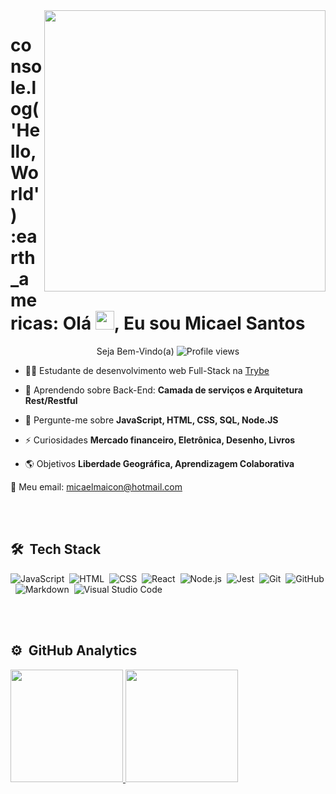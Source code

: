 <img align="right" height="450em" src="https://raw.githubusercontent.com/gist/Micael-M/bbcaf38c74fead1c02766e5d5d333d00/raw/043bf892604934cce7f6a2bdbdba35345c035aeb/githubcard.svg"/>

<h1 align="left">console.log('Hello, World') :earth_americas: Olá <img src="https://raw.githubusercontent.com/kaueMarques/kaueMarques/master/hi.gif" width="30px">, Eu sou Micael Santos</h1>

<p align="center"> Seja Bem-Vindo(a) <img src="https://komarev.com/ghpvc/?username=micael-m&color=green" alt="Profile views" /></p>

- 👨‍💻 Estudante de desenvolvimento web Full-Stack na [Trybe](https://www.betrybe.com/)

- 🔭 Aprendendo sobre Back-End: **Camada de serviços e Arquitetura Rest/Restful**

- 💬 Pergunte-me sobre **JavaScript, HTML, CSS, SQL, Node.JS**

- ⚡ Curiosidades **Mercado financeiro, Eletrônica, Desenho, Livros**

- 🌎 Objetivos **Liberdade Geográfica, Aprendizagem Colaborativa**

💬 Meu email: micaelmaicon@hotmail.com

<br><br>

## 🛠 &nbsp;Tech Stack

![JavaScript](https://img.shields.io/badge/-JavaScript-05122A?style=flat&logo=javascript)&nbsp;
![HTML](https://img.shields.io/badge/-HTML-05122A?style=flat&logo=HTML5)&nbsp;
![CSS](https://img.shields.io/badge/-CSS-05122A?style=flat&logo=CSS3&logoColor=1572B6)&nbsp;
![React](https://img.shields.io/badge/-React-05122A?style=flat&logo=react)&nbsp;
![Node.js](https://img.shields.io/badge/-Node.js-05122A?style=flat&logo=node.js)&nbsp;
![Jest](https://custom-icon-badges.herokuapp.com/badge/Jest-05122A?style=flat&logo=jestjs&logoColor=red)&nbsp;
![Git](https://img.shields.io/badge/-Git-05122A?style=flat&logo=git)&nbsp;
![GitHub](https://img.shields.io/badge/-GitHub-05122A?style=flat&logo=github)&nbsp;
![Markdown](https://img.shields.io/badge/-Markdown-05122A?style=flat&logo=markdown)&nbsp;
![Visual Studio Code](https://img.shields.io/badge/-Visual%20Studio%20Code-05122A?style=flat&logo=visual-studio-code&logoColor=007ACC)&nbsp;


<br><br>

## ⚙️ &nbsp;GitHub Analytics

<div>
  <a href="https://github.com/micael-m">
  <img height="180em" src="https://github-readme-stats.vercel.app/api?username=micael-m&show_icons=true&theme=dark&include_all_commits=true&count_private=true"/>
  <img height="180em" src="https://github-readme-stats.vercel.app/api/top-langs/?username=micael-m&layout=compact&langs_count=7&theme=dark"/>
</div>

<br><br>
